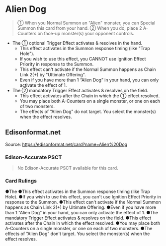 # Alien Dog

> ① When you Normal Summon an "Alien" monster, you can Special Summon this card from your hand. ② When you do, place 2 A-Counters on face-up monster(s) your opponent controls.

*   The ① optional Trigger Effect activates & resolves in the hand.
    *   This effect activates in the Summon response timing (like "Trap Hole").
    *   If you wish to use this effect, you CANNOT use Ignition Effect Priority in response to the Summon.
    *   This effect can't activate if the Normal Summon happens as Chain Link 2(+) by "Ultimate Offering".
    *   Even if you have more than 1 “Alien Dog” in your hand, you can only activate the effect of 1.
*   The ② mandatory Trigger Effect activates & resolves on the field.
    *   This effect activates after the Chain in which the ① effect resolved.
    *   You may place both A-Counters on a single monster, or one on each of two monsters.
    *   The effects of “Alien Dog” do not target. You select the monster(s) when the effect resolves.

## Edisonformat.net

Source: https://edisonformat.net/card?name=Alien%20Dog

### Edison-Accurate PSCT

> No Edison-Accurate PSCT available for this card.

### Card Rulings

●The ●This effect activates in the Summon response timing (like Trap Hole).
●If you wish to use this effect, you can't use Ignition Effect Priority in response to the Summon.
●This effect can't activate if the Normal Summon happens as Chain Link 2(+) by Ultimate Offering.
●Even if you have more than 1 “Alien Dog” in your hand, you can only activate the effect of 1.
●The mandatory Trigger Effect activates & resolves on the field.
●This effect activates after the Chain in which the effect resolved.
●You may place both A-Counters on a single monster, or one on each of two monsters.
●The effects of “Alien Dog” don't target. You select the monster(s) when the effect resolves.
            